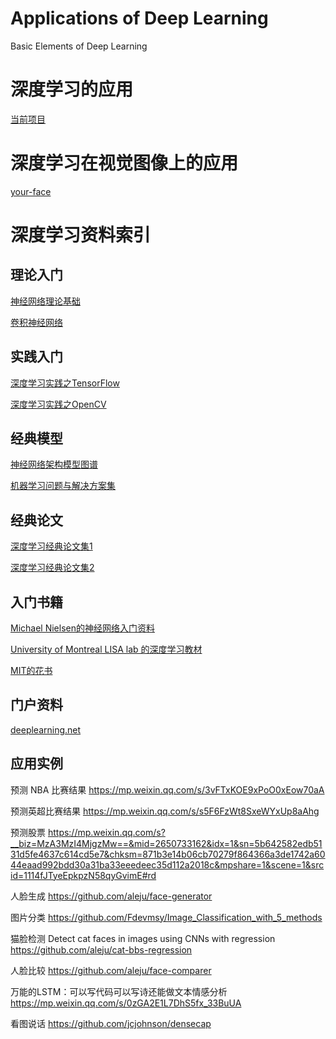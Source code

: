 # Applications of Deep Learning

Basic Elements of Deep Learning

# 深度学习的应用

[当前项目](https://github.com/lucky521/deep-learning)


# 深度学习在视觉图像上的应用

[your-face](https://github.com/lucky521/your-face)


# 深度学习资料索引

## 理论入门

[神经网络理论基础](https://lucky521.github.io/blog/design/2017/06/14/deep-learning.html)

[卷积神经网络](https://lucky521.github.io/blog/design/2017/12/21/cnn.html)


## 实践入门

[深度学习实践之TensorFlow](https://lucky521.github.io/blog/design/2017/10/26/tensorflow.html)

[深度学习实践之OpenCV](https://lucky521.github.io/blog/design/2017/12/01/opencv.html)


## 经典模型

[神经网络架构模型图谱](https://github.com/hunkim/deep_architecture_genealogy)

[机器学习问题与解决方案集](https://github.com/RedditSota/state-of-the-art-result-for-machine-learning-problems)


## 经典论文

[深度学习经典论文集1](https://github.com/songrotek/Deep-Learning-Papers-Reading-Roadmap)

[深度学习经典论文集2](https://github.com/terryum/awesome-deep-learning-papers)


## 入门书籍

[Michael Nielsen的神经网络入门资料](http://neuralnetworksanddeeplearning.com/about.html)

[University of Montreal LISA lab 的深度学习教材](http://deeplearning.net/tutorial/deeplearning.pdf)

[MIT的花书](http://www.deeplearningbook.org/)


## 门户资料

[deeplearning.net](http://deeplearning.net/)


## 应用实例

预测 NBA 比赛结果
https://mp.weixin.qq.com/s/3vFTxKOE9xPoO0xEow70aA

预测英超比赛结果
https://mp.weixin.qq.com/s/s5F6FzWt8SxeWYxUp8aAhg

预测股票
https://mp.weixin.qq.com/s?__biz=MzA3MzI4MjgzMw==&mid=2650733162&idx=1&sn=5b642582edb5131d5fe4637c614cd5e7&chksm=871b3e14b06cb70279f864366a3de1742a6044eaad992bdd30a31ba33eeedeec35d112a2018c&mpshare=1&scene=1&srcid=1114fJTyeEpkpzN58qyGvimE#rd

人脸生成
https://github.com/aleju/face-generator

图片分类
https://github.com/Fdevmsy/Image_Classification_with_5_methods

猫脸检测 Detect cat faces in images using CNNs with regression
https://github.com/aleju/cat-bbs-regression

人脸比较
https://github.com/aleju/face-comparer

万能的LSTM：可以写代码可以写诗还能做文本情感分析
https://mp.weixin.qq.com/s/0zGA2E1L7DhS5fx_33BuUA

看图说话
https://github.com/jcjohnson/densecap



